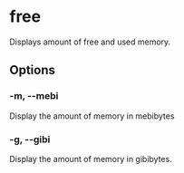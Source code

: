 # free

Displays amount of free and used memory.

## Options

### -m, --mebi

Display the amount of memory in mebibytes

### -g, --gibi

Display the amount of memory in gibibytes.
